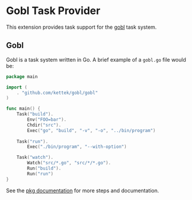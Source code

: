 # Gobl Task Provider
This extension provides task support for the [gobl](https://github.com/kettek/gobl) task system.

## Gobl
Gobl is a task system written in Go. A brief example of a `gobl.go` file would be:

```Go
package main

import (
	. "github.com/kettek/gobl/gobl"
)

func main() {
	Task("build").
		Env("FOO=bar").
		Chdir("src").
		Exec("go", "build", "-v", "-o", "../bin/program")
	
	Task("run").
		Exec("./bin/program", "--with-option")

	Task("watch").
		Watch("src/*.go", "src/*/*.go").
		Run("build").
		Run("run")
}
```

See the [pkg documentation](https://pkg.go.dev/github.com/kettek/gobl/gobl#GoblTask) for more steps and documentation.